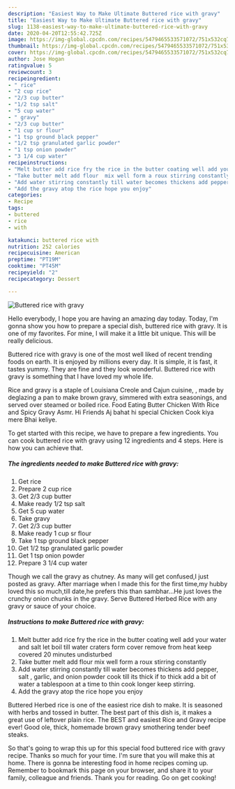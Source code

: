 ```yaml
---
description: "Easiest Way to Make Ultimate Buttered rice with gravy"
title: "Easiest Way to Make Ultimate Buttered rice with gravy"
slug: 1138-easiest-way-to-make-ultimate-buttered-rice-with-gravy
date: 2020-04-20T12:55:42.725Z
image: https://img-global.cpcdn.com/recipes/5479465533571072/751x532cq70/buttered-rice-with-gravy-recipe-main-photo.jpg
thumbnail: https://img-global.cpcdn.com/recipes/5479465533571072/751x532cq70/buttered-rice-with-gravy-recipe-main-photo.jpg
cover: https://img-global.cpcdn.com/recipes/5479465533571072/751x532cq70/buttered-rice-with-gravy-recipe-main-photo.jpg
author: Jose Hogan
ratingvalue: 5
reviewcount: 3
recipeingredient:
- " rice"
- "2 cup rice"
- "2/3 cup butter"
- "1/2 tsp salt"
- "5 cup water"
- " gravy"
- "2/3 cup butter"
- "1 cup sr flour"
- "1 tsp ground black pepper"
- "1/2 tsp granulated garlic powder"
- "1 tsp onion powder"
- "3 1/4 cup water"
recipeinstructions:
- "Melt butter add rice fry the rice in the butter coating well add your water and salt let boil till water craters form cover remove from heat keep covered 20 minutes undisturbed"
- "Take butter melt add flour  mix well form a roux stirring constantly"
- "Add water stirring constantly till water becomes thickens add pepper, salt , garlic, and onion powder cook till its thick if to thick add a bit of water a tablespoon at a time to thin cook longer keep stirring."
- "Add the gravy atop the rice hope you enjoy"
categories:
- Recipe
tags:
- buttered
- rice
- with

katakunci: buttered rice with 
nutrition: 252 calories
recipecuisine: American
preptime: "PT19M"
cooktime: "PT45M"
recipeyield: "2"
recipecategory: Dessert

---
```



![Buttered rice with gravy](https://img-global.cpcdn.com/recipes/5479465533571072/751x532cq70/buttered-rice-with-gravy-recipe-main-photo.jpg)

Hello everybody, I hope you are having an amazing day today. Today, I'm gonna show you how to prepare a special dish, buttered rice with gravy. It is one of my favorites. For mine, I will make it a little bit unique. This will be really delicious.

Buttered rice with gravy is one of the most well liked of recent trending foods on earth. It is enjoyed by millions every day. It is simple, it is fast, it tastes yummy. They are fine and they look wonderful. Buttered rice with gravy is something that I have loved my whole life.

Rice and gravy is a staple of Louisiana Creole and Cajun cuisine, , made by deglazing a pan to make brown gravy, simmered with extra seasonings, and served over steamed or boiled rice. Food Eating Butter Chicken With Rice and Spicy Gravy Asmr. Hi Friends Aj bahat hi special Chicken Cook kiya mere Bhai keliye.


To get started with this recipe, we have to prepare a few ingredients. You can cook buttered rice with gravy using 12 ingredients and 4 steps. Here is how you can achieve that.

<!--inarticleads1-->

##### The ingredients needed to make Buttered rice with gravy:

1. Get  rice
1. Prepare 2 cup rice
1. Get 2/3 cup butter
1. Make ready 1/2 tsp salt
1. Get 5 cup water
1. Take  gravy
1. Get 2/3 cup butter
1. Make ready 1 cup sr flour
1. Take 1 tsp ground black pepper
1. Get 1/2 tsp granulated garlic powder
1. Get 1 tsp onion powder
1. Prepare 3 1/4 cup water


Though we call the gravy as chutney. As many will get confused,I just posted as gravy. After marriage when I made this for the first time,my hubby loved this so much,till date,he prefers this than sambhar…He just loves the crunchy onion chunks in the gravy. Serve Buttered Herbed Rice with any gravy or sauce of your choice. 

<!--inarticleads2-->

##### Instructions to make Buttered rice with gravy:

1. Melt butter add rice fry the rice in the butter coating well add your water and salt let boil till water craters form cover remove from heat keep covered 20 minutes undisturbed
1. Take butter melt add flour  mix well form a roux stirring constantly
1. Add water stirring constantly till water becomes thickens add pepper, salt , garlic, and onion powder cook till its thick if to thick add a bit of water a tablespoon at a time to thin cook longer keep stirring.
1. Add the gravy atop the rice hope you enjoy


Buttered Herbed rice is one of the easiest rice dish to make. It is seasoned with herbs and tossed in butter. The best part of this dish is, it makes a great use of leftover plain rice. The BEST and easiest Rice and Gravy recipe ever! Good ole, thick, homemade brown gravy smothering tender beef steaks. 

So that's going to wrap this up for this special food buttered rice with gravy recipe. Thanks so much for your time. I'm sure that you will make this at home. There is gonna be interesting food in home recipes coming up. Remember to bookmark this page on your browser, and share it to your family, colleague and friends. Thank you for reading. Go on get cooking!
